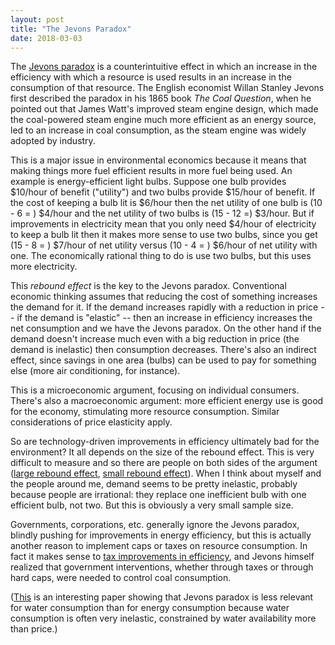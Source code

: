 ```yaml
---
layout: post
title: "The Jevons Paradox"
date: 2018-03-03
---
```


<p>The <a href="https://pdfs.semanticscholar.org/f247/b8fae38e0c46bb9d1020b0be0d589db28446.pdf">Jevons paradox</a> is a counterintuitive effect in which an increase in the efficiency with which a resource is used results in an increase in the consumption of that resource. The English economist Willan Stanley Jevons first described the paradox in his 1865 book <i>The Coal Question</i>, when he pointed out that James Watt's improved steam engine design, which made the coal-powered steam engine much more efficient as an energy source, led to an increase in coal consumption, as the steam engine was widely adopted by industry.</p>

<p>This is a major issue in environmental economics because it means that making things more fuel efficient results in more fuel being used. An example is energy-efficient light bulbs. Suppose one bulb provides $10/hour of benefit ("utility") and two bulbs provide $15/hour of benefit. If the cost of keeping a bulb lit is $6/hour then the net utility of one bulb is (10 - 6 = ) $4/hour and the net utility of two bulbs is (15 - 12 =) $3/hour. But if improvements in electricity mean that you only need $4/hour of electricity to keep a bulb lit then it makes more sense to use two bulbs, since you get (15 - 8 = ) $7/hour of net utility versus (10 - 4 = ) $6/hour of net utility with one. The economically rational thing to do is use two bulbs, but this uses more electricity.</p>

<p>This <i>rebound effect</i> is the key to the Jevons paradox. Conventional economic thinking assumes that reducing the cost of something increases the demand for it. If the demand increases rapidly with a reduction in price -- if the demand is "elastic" -- then an increase in efficiency increases the net consumption and we have the Jevons paradox. On the other hand if the demand doesn't increase much even with a big reduction in price (the demand is inelastic) then consumption decreases. There's also an indirect effect, since savings in one area (bulbs) can be used to pay for something else (more air conditioning, for instance).</p>

<p>This is a microeconomic argument, focusing on individual consumers. There's also a macroeconomic argument: more efficient energy use is good for the economy, stimulating more resource consumption. Similar considerations of price elasticity apply.</p>

<p>So are technology-driven improvements in efficiency ultimately bad for the environment? It all depends on the size of the rebound effect. This is very difficult to measure and so there are people on both sides of the argument (<a href="https://www.sciencedirect.com/science/article/pii/S0301421508007428">large rebound effect</a>, <a href="http://environment.yale.edu/gillingham/GillinghamRapsonWagner_Rebound.pdf">small rebound effect</a>). When I think about myself and the people around me, demand seems to be pretty inelastic, probably because people are irrational: they replace one inefficient bulb with one efficient bulb, not two. But this is obviously a very small sample size.</p>

<p>Governments, corporations, etc. generally ignore the Jevons paradox, blindly pushing for improvements in energy efficiency, but this is actually another reason to implement caps or taxes on resource consumption. In fact it makes sense to <a href="https://www.sciencedirect.com/science/article/pii/S0921800996000778?via%3Dihub">tax improvements in efficiency</a>, and Jevons himself realized that government interventions, whether through taxes or through hard caps, were needed to control coal consumption.</p>

<p>(<a href="https://halshs.archives-ouvertes.fr/halshs-00991778/document">This</a> is an interesting paper showing that Jevons paradox is less relevant for water consumption than for energy consumption because water consumption is often very inelastic, constrained by water availability more than price.)</p>








